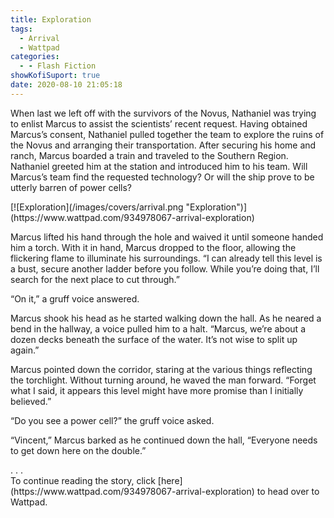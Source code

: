 ```yaml
---
title: Exploration
tags:
  - Arrival
  - Wattpad
categories:
  - - Flash Fiction
showKofiSuport: true
date: 2020-08-10 21:05:18
---
```


When last we left off with the survivors of the Novus, Nathaniel was trying to enlist Marcus to assist the scientists’ recent request. Having obtained Marcus’s consent, Nathaniel pulled together the team to explore the ruins of the Novus and arranging their transportation. After securing his home and ranch, Marcus boarded a train and traveled to the Southern Region. Nathaniel greeted him at the station and introduced him to his team.<!-- more --> Will Marcus’s team find the requested technology? Or will the ship prove to be utterly barren of power cells?

<div class="center">[![Exploration](/images/covers/arrival.png "Exploration")](https://www.wattpad.com/934978067-arrival-exploration)</div>

Marcus lifted his hand through the hole and waived it until someone handed him a torch. With it in hand, Marcus dropped to the floor, allowing the flickering flame to illuminate his surroundings. “I can already tell this level is a bust, secure another ladder before you follow. While you’re doing that, I’ll search for the next place to cut through.”

“On it,” a gruff voice answered.

Marcus shook his head as he started walking down the hall. As he neared a bend in the hallway, a voice pulled him to a halt. “Marcus, we’re about a dozen decks beneath the surface of the water. It’s not wise to split up again.”

Marcus pointed down the corridor, staring at the various things reflecting the torchlight. Without turning around, he waved the man forward. “Forget what I said, it appears this level might have more promise than I initially believed.”

“Do you see a power cell?” the gruff voice asked.

“Vincent,” Marcus barked as he continued down the hall, “Everyone needs to get down here on the double.”

<div class="center story-ellipses">
.
.
.
</div><div>To continue reading the story, click [here](https://www.wattpad.com/934978067-arrival-exploration) to head over to Wattpad.</div>